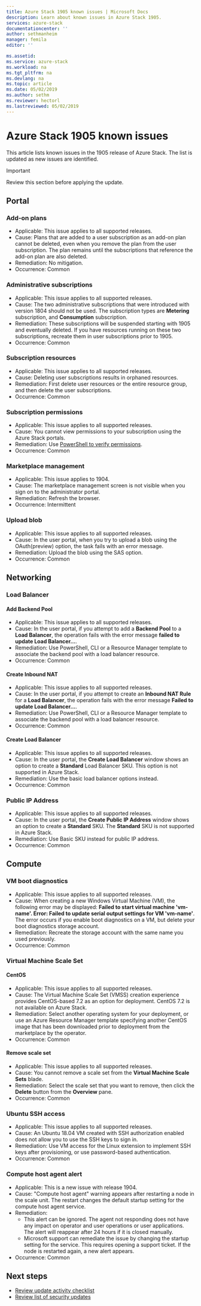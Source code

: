 ```yaml
---
title: Azure Stack 1905 known issues | Microsoft Docs
description: Learn about known issues in Azure Stack 1905.
services: azure-stack
documentationcenter: ''
author: sethmanheim
manager: femila
editor: ''

ms.assetid:  
ms.service: azure-stack
ms.workload: na
ms.tgt_pltfrm: na
ms.devlang: na
ms.topic: article
ms.date: 05/02/2019
ms.author: sethm
ms.reviewer: hectorl
ms.lastreviewed: 05/02/2019
---
```


# Azure Stack 1905 known issues

This article lists known issues in the 1905 release of Azure Stack. The list is updated as new issues are identified.

> [!IMPORTANT]  
> Review this section before applying the update.

## Portal

### Add-on plans

- Applicable: This issue applies to all supported releases.
- Cause: Plans that are added to a user subscription as an add-on plan cannot be deleted, even when you remove the plan from the user subscription. The plan remains until the subscriptions that reference the add-on plan are also deleted.
- Remediation: No mitigation.
- Occurrence: Common

### Administrative subscriptions

- Applicable: This issue applies to all supported releases.
- Cause: The two administrative subscriptions that were introduced with version 1804 should not be used. The subscription types are **Metering** subscription, and **Consumption** subscription.
- Remediation: These subscriptions will be suspended starting with 1905 and eventually deleted. If you have resources running on these two subscriptions, recreate them in user subscriptions prior to 1905.
- Occurrence: Common

### Subscription resources

- Applicable: This issue applies to all supported releases.
- Cause: Deleting user subscriptions results in orphaned resources.
- Remediation: First delete user resources or the entire resource group, and then delete the user subscriptions.
- Occurrence: Common

### Subscription permissions

- Applicable: This issue applies to all supported releases.
- Cause: You cannot view permissions to your subscription using the Azure Stack portals.
- Remediation: Use [PowerShell to verify permissions](/powershell/module/azurerm.resources/get-azurermroleassignment).
- Occurrence: Common

### Marketplace management

- Applicable: This issue applies to 1904.
- Cause: The marketplace management screen is not visible when you sign on to the administrator portal.
- Remediation: Refresh the browser.
- Occurrence: Intermittent

### Upload blob

- Applicable: This issue applies to all supported releases.
- Cause: In the user portal, when you try to upload a blob using the OAuth(preview) option, the task fails with an error message.
- Remediation: Upload the blob using the SAS option.
- Occurrence: Common

## Networking

### Load Balancer

#### Add Backend Pool

- Applicable: This issue applies to all supported releases.
- Cause: In the user portal, if you attempt to add a **Backend Pool** to a **Load Balancer**, the operation fails with the error message **failed to update Load Balancer...**.
- Remediation: Use PowerShell, CLI or a Resource Manager template to associate the backend pool with a load balancer resource.
- Occurrence: Common

#### Create Inbound NAT

- Applicable: This issue applies to all supported releases.
- Cause: In the user portal, if you attempt to create an **Inbound NAT Rule** for a **Load Balancer**, the operation fails with the error message **Failed to update Load Balancer...**.
- Remediation: Use PowerShell, CLI or a Resource Manager template to associate the backend pool with a load balancer resource.
- Occurrence: Common

#### Create Load Balancer

- Applicable: This issue applies to all supported releases.
- Cause: In the user portal, the **Create Load Balancer** window shows an option to create a **Standard** Load Balancer SKU. This option is not supported in Azure Stack.
- Remediation: Use the basic load balancer options instead.
- Occurrence: Common

### Public IP Address

- Applicable: This issue applies to all supported releases.
- Cause: In the user portal, the **Create Public IP Address** window shows an option to create a **Standard** SKU. The **Standard** SKU is not supported in Azure Stack.
- Remediation: Use Basic SKU instead for public IP address.
- Occurrence: Common

## Compute

### VM boot diagnostics

- Applicable: This issue applies to all supported releases.
- Cause: When creating a new Windows Virtual Machine (VM), the following error may be displayed:
**Failed to start virtual machine 'vm-name'. Error: Failed to update serial output settings for VM 'vm-name'**.
The error occurs if you enable boot diagnostics on a VM, but delete your boot diagnostics storage account.
- Remediation: Recreate the storage account with the same name you used previously.
- Occurrence: Common

### Virtual Machine Scale Set

#### CentOS

- Applicable: This issue applies to all supported releases.
- Cause: The Virtual Machine Scale Set (VMSS) creation experience provides CentOS-based 7.2 as an option for deployment. CentOS 7.2 is not available on Azure Stack.
- Remediation: Select another operating system for your deployment, or use an Azure Resource Manager template specifying another CentOS image that has been downloaded prior to deployment from the marketplace by the operator.
- Occurrence: Common

#### Remove scale set

- Applicable: This issue applies to all supported releases.
- Cause: You cannot remove a scale set from the **Virtual Machine Scale Sets** blade.
- Remediation: Select the scale set that you want to remove, then click the **Delete** button from the **Overview** pane.
- Occurrence: Common

### Ubuntu SSH access

- Applicable: This issue applies to all supported releases.
- Cause: An Ubuntu 18.04 VM created with SSH authorization enabled does not allow you to use the SSH keys to sign in.
- Remediation: Use VM access for the Linux extension to implement SSH keys after provisioning, or use password-based authentication.
- Occurrence: Common

### Compute host agent alert

- Applicable: This is a new issue with release 1904.
- Cause: "Compute host agent" warning appears after restarting a node in the scale unit. The restart changes the default startup setting for the compute host agent service.
- Remediation:
  - This alert can be ignored. The agent not responding does not have any impact on operator and user operations or user applications. The alert will reappear after 24 hours if it is closed manually.
  - Microsoft support can remediate the issue by changing the startup setting for the service. This requires opening a support ticket. If the node is restarted again, a new alert appears.
- Occurrence: Common

<!-- ## Storage -->
<!-- ## SQL and MySQL-->
<!-- ## App Service -->
<!-- ## Usage -->
<!-- ### Identity -->
<!-- ### Marketplace -->

## Next steps

- [Review update activity checklist](azure-stack-release-notes-checklist.md)
- [Review list of security updates](azure-stack-release-notes-security-updates-1905.md)
